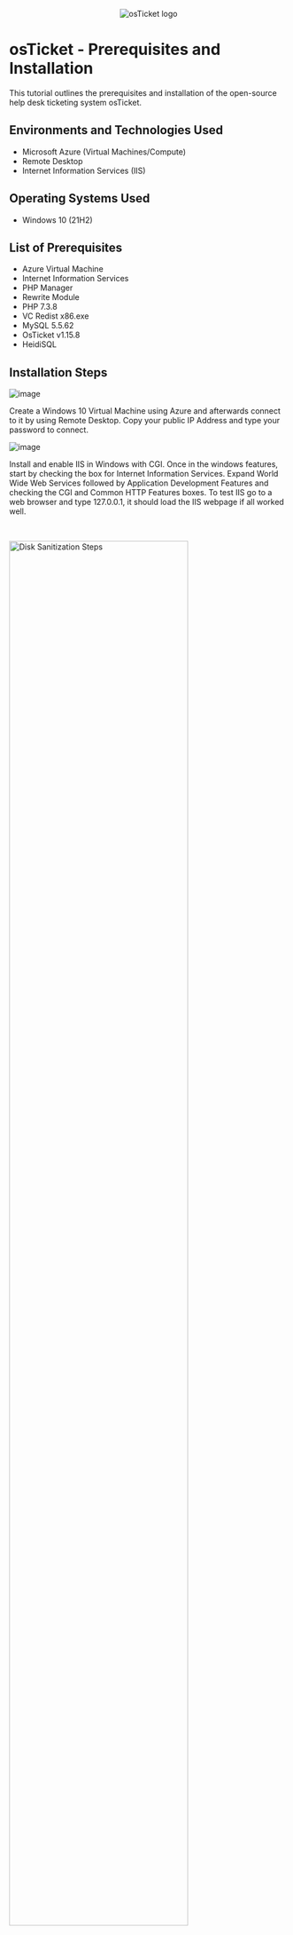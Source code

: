 <p align="center">
<img src="https://i.imgur.com/Clzj7Xs.png" alt="osTicket logo"/>
</p>

<h1>osTicket - Prerequisites and Installation</h1>
This tutorial outlines the prerequisites and installation of the open-source help desk ticketing system osTicket.<br />


<h2>Environments and Technologies Used</h2>

- Microsoft Azure (Virtual Machines/Compute)
- Remote Desktop
- Internet Information Services (IIS)

<h2>Operating Systems Used </h2>

- Windows 10</b> (21H2)

<h2>List of Prerequisites</h2>

- Azure Virtual Machine
- Internet Information Services
- PHP Manager
- Rewrite Module
- PHP 7.3.8
- VC Redist x86.exe
- MySQL 5.5.62
- OsTicket v1.15.8
- HeidiSQL

<h2>Installation Steps</h2>


![image](https://github.com/Jess20A/osticket-prereqs/assets/142112890/d8f5706f-27fb-4679-b0b1-52ec32f6bae5)


<p>
Create a Windows 10 Virtual Machine using Azure and afterwards connect to it by using Remote Desktop. Copy your public IP Address and type your password to connect. 
</p>

![image](https://github.com/Jess20A/osticket-prereqs/assets/142112890/0edfa8d7-c3ee-44c5-b91a-4b497255a9b7)


Install and enable IIS in Windows with CGI. Once in the windows features, start by checking the box for Internet Information Services. Expand World Wide Web Services followed by Application Development Features and checking the CGI and Common HTTP Features boxes. To test IIS go to a web browser and type 127.0.0.1, it should load the IIS webpage if all worked well.
</p>
<br />

<p>
<img src="https://i.imgur.com/DJmEXEB.png" height="80%" width="80%" alt="Disk Sanitization Steps"/>
</p>
<p>
Lorem ipsum dolor sit amet, consectetur adipiscing elit, sed do eiusmod tempor incididunt ut labore et dolore magna aliqua. Ut enim ad minim veniam, quis nostrud exercitation ullamco laboris nisi ut aliquip ex ea commodo consequat. Duis aute irure dolor in reprehenderit in voluptate velit esse cillum dolore eu fugiat nulla pariatur.
</p>
<br />
